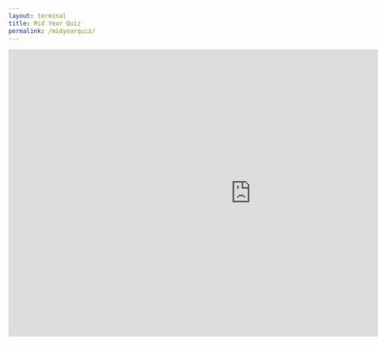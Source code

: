 ```yaml
---
layout: terminal
title: Mid Year Quiz
permalink: /midyearquiz/
---
```


<iframe src="https://docs.google.com/presentation/d/e/2PACX-1vQw5IgEwMt-oVnSNECbfP8htm-YluCgIHurkzr8ltuwgezLfvbjApfpvc1xXnl6lnJlaPnh-BNeS793/pubembed?start=false&loop=false&delayms=3000" frameborder="0" width="960" height="569" allowfullscreen="true" mozallowfullscreen="true" webkitallowfullscreen="true"></iframe>

